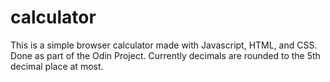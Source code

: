 # calculator
This is a simple browser calculator made with Javascript, HTML, and CSS. Done as part of the Odin Project. Currently decimals are rounded to the 5th decimal place at most.